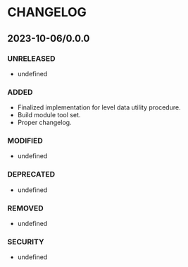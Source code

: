 #	CHANGELOG

##	2023-10-06/0.0.0

###	UNRELEASED
- undefined

###	ADDED
- Finalized implementation for level data utility procedure.
- Build module tool set.
- Proper changelog.

###	MODIFIED
- undefined

###	DEPRECATED
- undefined

###	REMOVED
- undefined

###	SECURITY
- undefined
